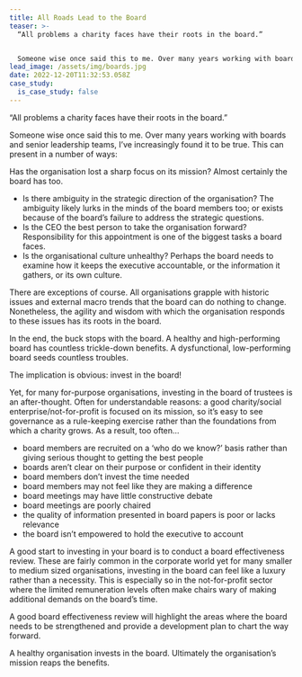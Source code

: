 ```yaml
---
title: All Roads Lead to the Board
teaser: >-
  “All problems a charity faces have their roots in the board.”


  Someone wise once said this to me. Over many years working with boards and senior leadership teams, I’ve increasingly found it to be true
lead_image: /assets/img/boards.jpg
date: 2022-12-20T11:32:53.058Z
case_study:
  is_case_study: false
---
```

“All problems a charity faces have their roots in the board.”

Someone wise once said this to me. Over many years working with boards and senior leadership teams, I’ve increasingly found it to be true. This can present in a number of ways:

Has the organisation lost a sharp focus on its mission? Almost certainly the board has too.

* Is there ambiguity in the strategic direction of the organisation? The ambiguity likely lurks in the minds of the board members too; or exists because of the board’s failure to address the strategic questions.
* Is the CEO the best person to take the organisation forward? Responsibility for this appointment is one of the biggest tasks a board faces.
* Is the organisational culture unhealthy? Perhaps the board needs to examine how it keeps the executive accountable, or the information it gathers, or its own culture.  

There are exceptions of course. All organisations grapple with historic issues and external macro trends that the board can do nothing to change. Nonetheless, the agility and wisdom with which the organisation responds to these issues has its roots in the board.

In the end, the buck stops with the board. A healthy and high-performing board has countless trickle-down benefits. A dysfunctional, low-performing board seeds countless troubles.

The implication is obvious: invest in the board!

Yet, for many for-purpose organisations, investing in the board of trustees is an after-thought. Often for understandable reasons: a good charity/social enterprise/not-for-profit is focused on its mission, so it’s easy to see governance as a rule-keeping exercise rather than the foundations from which a charity grows. As a result, too often…

* board members are recruited on a ‘who do we know?’ basis rather than giving serious thought to getting the best people
* boards aren’t clear on their purpose or confident in their identity
* board members don’t invest the time needed
* board members may not feel like they are making a difference
* board meetings may have little constructive debate
* board meetings are poorly chaired
* the quality of information presented in board papers is poor or lacks relevance
* the board isn’t empowered to hold the executive to account

A good start to investing in your board is to conduct a board effectiveness review. These are fairly common in the corporate world yet for many smaller to medium sized organisations, investing in the board can feel like a luxury rather than a necessity. This is especially so in the not-for-profit sector where the limited remuneration levels often make chairs wary of making additional demands on the board’s time.

A good board effectiveness review will highlight the areas where the board needs to be strengthened and provide a development plan to chart the way forward.

A healthy organisation invests in the board. Ultimately the organisation’s mission reaps the benefits.